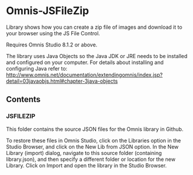 # Omnis-JSFileZip
Library shows how you can create a zip file of images and download it to your browser using the JS File Control.

Requires Omnis Studio 8.1.2 or above.

The library uses Java Objects so the Java JDK or JRE needs to be installed and configured on your computer. For details about installing and configuring Java refer to: http://www.omnis.net/documentation/extendingomnis/index.jsp?detail=03javaobjs.html#chapter-3java-objects

## Contents
### JSFILEZIP
This folder contains the source JSON files for the Omnis library in Github. 

To restore these files in Omnis Studio, click on the Libraries option in the Studio Browser, and click on the New Lib from JSON option. In the New Library (import) dialog, navigate to this source folder (containing library.json), and then specify a different folder or location for the new Library. Click on Import and open the library in the Studio Browser. 
